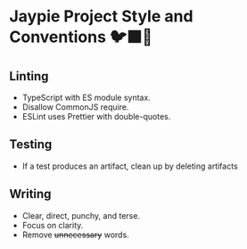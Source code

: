 # Jaypie Project Style and Conventions 🐦‍⬛📙

## Linting

* TypeScript with ES module syntax.
* Disallow CommonJS require.
* ESLint uses Prettier with double-quotes.

## Testing

* If a test produces an artifact, clean up by deleting artifacts

## Writing

* Clear, direct, punchy, and terse.
* Focus on clarity.
* Remove ~~unnecessary~~ words.
